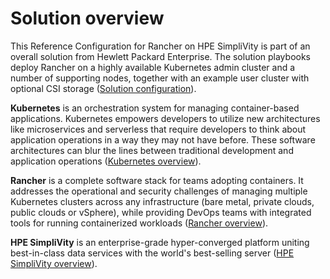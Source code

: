 # Solution overview

This Reference Configuration for Rancher on HPE SimpliVity is part of an overall
solution from Hewlett Packard Enterprise. The solution playbooks deploy Rancher on a highly available
Kubernetes admin cluster and a number of supporting nodes, together with an
example user cluster with optional CSI storage
([Solution configuration](solution-configuration)).


**Kubernetes** is an orchestration system for managing container-based applications. Kubernetes empowers developers to
utilize new architectures like microservices and serverless that require developers to think about application operations
in a way they may not have before. These software architectures can blur the lines between traditional development and
application operations ([Kubernetes overview](containers-k8s-devops)).

**Rancher** is a complete software stack for teams adopting containers. It addresses the operational and security
challenges of managing multiple Kubernetes clusters across any infrastructure (bare metal, private clouds, public clouds or
vSphere), while providing DevOps teams with integrated tools for running containerized workloads 
([Rancher overview](rancher-overview)).

**HPE SimpliVity** is an enterprise-grade hyper-converged platform uniting best-in-class data services with the world's
best-selling server ([HPE SimpliVity overview](simplivity-overview)).

 